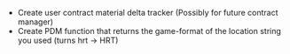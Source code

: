 - Create user contract material delta tracker (Possibly for future contract manager)
- Create PDM function that returns the game-format of the location string you used (turns hrt -> HRT)